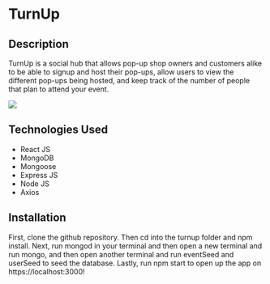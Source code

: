 # TurnUp

## Description
TurnUp is a social hub that allows pop-up shop owners and customers alike to be able to signup and host their pop-ups, allow users to view the different pop-ups being hosted, and keep track of the number of people that plan to attend your event.

<img src="turnup.jpg">

## Technologies Used
<ul>
    <li>React JS</li>
    <li>MongoDB</li>
    <li>Mongoose</li>
    <li>Express JS</li>
    <li>Node JS</li>
    <li>Axios</li>
</ul>

## Installation
First, clone the github repository. Then cd into the turnup folder and npm install. Next, run mongod in your terminal and then open a new terminal and run mongo, and then open another terminal and run eventSeed and userSeed to seed the database. Lastly, run npm start to open up the app on https://localhost:3000!